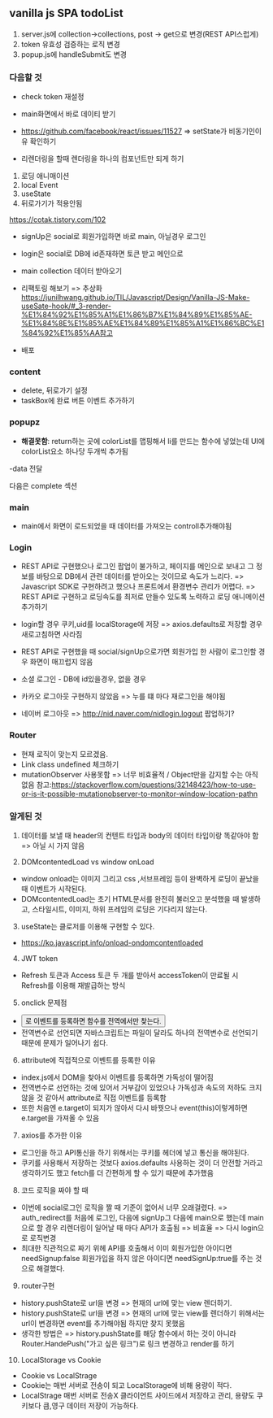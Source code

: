 ## vanilla js SPA todoList

1.  server.js에 collection->collections, post -> get으로 변경(REST API스럽게)
2.  token 유효성 검증하는 로직 변경
3.  popup.js에 handleSubmit도 변경

### 다음할 것

- check token 재설정
- main화면에서 바로 데이티 받기

- https://github.com/facebook/react/issues/11527 => setState가 비동기인이유 확인하기
- 리렌더링을 할때 렌더링을 하나의 컴포넌트만 되게 하기

1. 로딩 애니매이션
2. local Event
3. useState
4. 뒤로가기가 적용안됨

https://cotak.tistory.com/102

- signUp은 social로 회원가입하면 바로 main, 아닐경우 로그인
- login은 social로 DB에 id존재하면 토큰 받고 메인으로

- main collection 데이터 받아오기

- 리팩토링 해보기 => 추상화 https://junilhwang.github.io/TIL/Javascript/Design/Vanilla-JS-Make-useSate-hook/#_3-render-%E1%84%92%E1%85%A1%E1%86%B7%E1%84%89%E1%85%AE-%E1%84%8E%E1%85%AE%E1%84%89%E1%85%A1%E1%86%BC%E1%84%92%E1%85%AA참고
- 배포

### content

- delete, 뒤로가기 설정
- taskBox에 완료 버튼 이벤트 추가하기

### popupz

- **해결못함**: return하는 곳에 colorList를 맵핑해서 li를 만드는 함수에 넣었는데 UI에 colorList요소 하나당 두개씩 추가됨

-data 전달

다음은 complete 섹션

### main

- main에서 화면이 로드되었을 때 데이터를 가져오는 controll추가해야됨

### Login

- REST API로 구현했으나 로그인 팝업이 불가하고, 페이지를 메인으로 보내고 그 정보를 바탕으로 DB에서 관련 데이터를 받아오는 것이므로 속도가 느리다. => Javascript SDK로 구현하려고 했으나 프론트에서 환경변수 관리가 어렵다. => REST API로 구현하고 로딩속도를 최저로 만들수 있도록 노력하고 로딩 애니메이션 추가하기

- login할 경우 쿠키,uid를 localStorage에 저장 => axios.defaults로 저장할 경우 새로고침하면 사라짐

- REST API로 구현했을 때 social/signUp으로가면 회원가입 한 사람이 로그인할 경우 화면이 매끄럽지 않음

- 소셜 로그인 - DB에 id있을경우, 없을 경우
- 카카오 로그아웃 구현하지 않았음 => 누를 떄 마다 재로그인을 해야됨
- 네이버 로그아웃 => http://nid.naver.com/nidlogin.logout 팝업하기?

### Router

- 현재 로직이 맞는지 모르겠음.
- Link class undefined 체크하기
- mutationObserver 사용못함 => 너무 비효율적 / Object만을 감지할 수는 아직 없음
  참고:https://stackoverflow.com/questions/32148423/how-to-use-or-is-it-possible-mutationobserver-to-monitor-window-location-pathn

### 알게된 것

1. 데이터를 보낼 때 header의 컨텐트 타입과 body의 데이터 타입이랑 똑같아야 함 => 아닐 시 가지 않음

2. DOMcontentedLoad vs window onLoad

- window onload는 이미지 그리고 css ,서브프레임 등이 완벽하게 로딩이 끝났을 때 이벤트가 시작된다.
- DOMcontentedLoad는 초기 HTML문서를 완전히 불러오고 분석했을 때 발생하고, 스타일시트, 이미지, 하위 프레임의 로딩은 기다리지 않는다.

3. useState는 클로저를 이용해 구현할 수 있다.

- https://ko.javascript.info/onload-ondomcontentloaded

4. JWT token

- Refresh 토큰과 Access 토큰 두 개를 받아서 accessToken이 만료될 시 Refresh를 이용해 재발급하는 방식

5. onclick 문제점

- <button onclick>로 이벤트를 등록하면 함수를 전역에서만 찾는다.
- 전역변수로 선언되면 자바스크립트는 파일이 달라도 하나의 전역변수로 선언되기 때문에 문제가 일어나기 쉽다.

6. attribute에 직접적으로 이벤트를 등록한 이유

- index.js에서 DOM을 찾아서 이벤트를 등록하면 가독성이 떨어짐
- 전역변수로 선언하는 것에 있어서 거부감이 있었으나 가독성과 속도의 저하도 크지 않을 것 같아서 attribute로 직접 이벤트를 등록함
- 또한 처음엔 e.target이 되지가 않아서 다시 바꿧으나 event(this)이렇게하면 e.target을 가져올 수 있음

7. axios를 추가한 이유

- 로그인을 하고 API통신을 하기 위해서는 쿠키를 헤더에 넣고 통신을 해야된다.
- 쿠키를 사용해서 저장하는 것보다 axios.defaults 사용하는 것이 더 안전할 거라고 생각하기도 했고 fetch를 더 간편하게 할 수 있기 때문에 추가했음

8. 코드 로직을 짜야 할 때

- 이번에 social로그인 로직을 짤 때 기준이 없어서 너무 오래걸렸다. => auth_redirect를 처음에 로그인, 다음에 signUp그 다음에 main으로 했는데 main으로 할 경우 리렌더링이 일어날 때 마다 API가 호출됨 => 비효율 => 다시 login으로 로직변경
- 최대한 직관적으로 짜기 위헤 API를 호출해서 이미 회원가입한 아이디면 needSignup:false 회원가입을 하지 않은 아이디면 needSignUp:true를 주는 것으로 해결했다.

9. router구현

- history.pushState로 url을 변경 => 현재의 url에 맞는 view 렌더하기.
- history.pushState로 url을 변경 => 현재의 url에 맞는 view를 렌더하기 위해서는 url이 변경하면 event를 추가해야됨 하지만 찾지 못했음
- 생각한 방법은 => history.pushState를 해당 함수에서 하는 것이 아니라 Router.HandePush("가고 싶은 링크")로 링크 변경하고 render를 하기

10. LocalStorage vs Cookie

- Cookie vs LocalStrage
- Cookie는 매번 서버로 전송이 되고 LocalStorage에 비해 용량이 적다.
- LocalStrage 매번 서버로 전송X 클라이언트 사이드에서 저장하고 관리, 용량도 쿠키보다 큼,영구 데이터 저장이 가능하다.
